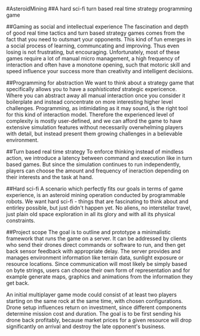 #AsteroidMining
##A hard sci-fi turn based real time strategy programming game

##Gaming as social and intellectual experience
The fascination and depth of good real time tactics and turn based strategy games comes from the fact that you need to outsmart your opponents. This kind of fun emerges in a social process of learning, communcating and improving. Thus even losing is not frustrating, but encouraging. Unfortunately, most of these games require a lot of manual micro management, a high frequency of interaction and often have a monotone opening, such that motoric skill and speed influence your success more than creativity and intelligent decisions.

##Programming for abstraction
We want to think about a strategy game that specifically allows you to have a _sophisticated_ strategic expericence. Where you can abstract away all manual interaction once you consider it boilerplate and instead concentrate on more interesting higher level challenges. Programming, as intimidating as it may sound, is the right tool for this kind of interaction model.
Therefore the experienced level of complexity is mostly user-defined, and we can afford the game to have extensive simulation features without necessarily overwhelming players with detail, but instead present them growing challenges in a believable environment.

##Turn based real time strategy
To enforce thinking instead of mindless action, we introduce a latency between command and execution like in turn based games. But since the simulation continues to run independently, players can choose the amount and frequency of ineraction depending on their interests and the task at hand.

##Hard sci-fi
A scenario which perfectly fits our goals in terms of game experience, is an asteroid mining operation conducted by programmable robots. We want hard sci-fi - things that are fascinating to think about and entirley possible, but just didn't happen yet. No aliens, no interstellar travel, just plain old space exploration in all its glory and with all its physical constraints.

##Project scope
The goal is to outline and prototype a minimalistic framework that runs the game on a server. It can be addressed by clients who send their drones direct commands or software to run, and then get back sensor feedback with appropriate delay. The server provides and manages environment information like terrain data, sunlight exposure or resource locations. Since communication will most likely be simply based on byte strings, users can choose their own form of representation and for example generate maps, graphics and animations from the information they get back. 

An initial multiplayer game mode could consist of at least two players starting on the same rock at the same time, with chosen configurations. Drone setup influences return on investment, since different components determine mission cost and duration. The goal is to be first sending his drone back profitably, because market prices for a given resource will drop significantly on arrival and destroy the late opponent's business.